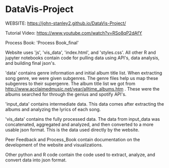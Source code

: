 # DataVis-Project

WEBSITE: https://john-stanley2.github.io/DataVis-Project/

Tutorial Video: https://www.youtube.com/watch?v=RSo8qP2dAfY

Process Book: 'Process Book_final'

Website uses 'js', 'vis_data', 'index.html', and 'styles.css'. All other R and jupyter notebooks contain code for pulling data using API's, data analysis, and building final json's.

'data' contains genre information and initial album title list. When extracting song genre, we were given subgenres. The genre files help us map these subgenres to their supergenre. The album title list we got from http://www.acclaimedmusic.net/year/alltime_albums.htm . These were the albums searched for through the genius and spotify API's.

'input_data' contains intermediate data. This data comes after extracting the albums and analyzing the lyrics of each song.

'vis_data' contains the fully processed data. The data from input_data was concatenated, aggregated and analyzed, and then converted to a more usable json format. This is the data used directly by the website.

Peer Feedback and Process_Book contain documentation on the development of the website and visualizations.

Other python and R code contain the code used to extract, analyze, and convert data into json format.
